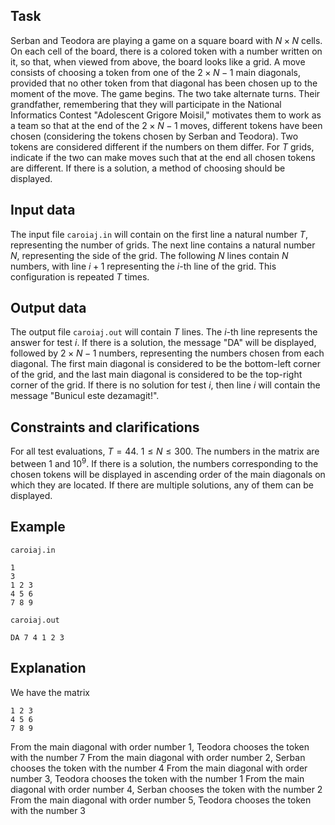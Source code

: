 ## Task

Serban and Teodora are playing a game on a square board with $N \times N$ cells. On each cell of the board, there is a colored token with a number written on it, so that, when viewed from above, the board looks like a grid. A move consists of choosing a token from one of the $2 \times N - 1$ main diagonals, provided that no other token from that diagonal has been chosen up to the moment of the move. The game begins. The two take alternate turns. Their grandfather, remembering that they will participate in the National Informatics Contest "Adolescent Grigore Moisil," motivates them to work as a team so that at the end of the $2 \times N - 1$ moves, different tokens have been chosen (considering the tokens chosen by Serban and Teodora). Two tokens are considered different if the numbers on them differ. For $T$ grids, indicate if the two can make moves such that at the end all chosen tokens are different. If there is a solution, a method of choosing should be displayed.

## Input data

The input file `caroiaj.in` will contain on the first line a natural number $T$, representing the number of grids. The next line contains a natural number $N$, representing the side of the grid. The following $N$ lines contain $N$ numbers, with line $i + 1$ representing the $i$-th line of the grid. This configuration is repeated $T$ times.

## Output data

The output file `caroiaj.out` will contain $T$ lines. The $i$-th line represents the answer for test $i$. If there is a solution, the message "DA" will be displayed, followed by $2 \times N - 1$ numbers, representing the numbers chosen from each diagonal. The first main diagonal is considered to be the bottom-left corner of the grid, and the last main diagonal is considered to be the top-right corner of the grid. If there is no solution for test $i$, then line $i$ will contain the message "Bunicul este dezamagit!".

## Constraints and clarifications

For all test evaluations,
$T = 44$.
$1 \leq N \leq 300$.
The numbers in the matrix are between $1$ and $10^9$. If there is a solution, the numbers corresponding to the chosen tokens will be displayed in ascending order of the main diagonals on which they are located. If there are multiple solutions, any of them can be displayed.

## Example

`caroiaj.in` 
```
1
3
1 2 3
4 5 6
7 8 9
```

`caroiaj.out` 
```
DA 7 4 1 2 3
```

## Explanation

We have the matrix 
```
1 2 3
4 5 6
7 8 9
```
From the main diagonal with order number 1, Teodora chooses the token with the number 7
From the main diagonal with order number 2, Serban chooses the token with the number 4
From the main diagonal with order number 3, Teodora chooses the token with the number 1
From the main diagonal with order number 4, Serban chooses the token with the number 2
From the main diagonal with order number 5, Teodora chooses the token with the number 3